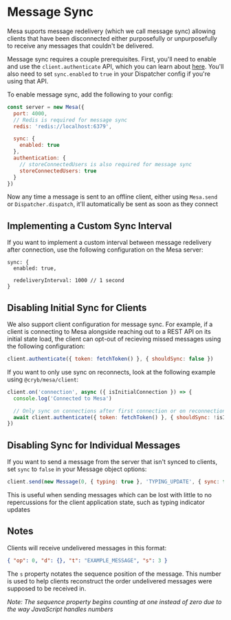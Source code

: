# Message Sync
Mesa suports message redelivery (which we call message sync) allowing clients that have been disconnected either purposefully or unpurposefully to receive any messages that couldn't be delivered.

Message sync requires a couple prerequisites. First, you'll need to enable and use the `client.authenticate` API, which you can learn about [here](../client/authentication.md). You'll also need to set `sync.enabled` to `true` in your Dispatcher config if you're using that API.

To enable message sync, add the following to your config:
```js
const server = new Mesa({
  port: 4000,
  // Redis is required for message sync
  redis: 'redis://localhost:6379',

  sync: {
    enabled: true
  },
  authentication: {
    // storeConnectedUsers is also required for message sync
    storeConnectedUsers: true
  }
})
```

Now any time a message is sent to an offline client, either using `Mesa.send` or `Dispatcher.dispatch`, it'll automatically be sent as soon as they connect

## Implementing a Custom Sync Interval
If you want to implement a custom interval between message redelivery after connection, use the following configuration on the Mesa server:
```
sync: {
  enabled: true,

  redeliveryInterval: 1000 // 1 second
}
```

## Disabling Initial Sync for Clients
We also support client configuration for message sync. For example, if a client is connecting to Mesa alongside reaching out to a REST API on its initial state load, the client can opt-out of recieving missed messages using the following configuration:
```js
client.authenticate({ token: fetchToken() }, { shouldSync: false })
```

If you want to only use sync on reconnects, look at the following example using `@cryb/mesa/client`:
```js
client.on('connection', async ({ isInitialConnection }) => {
  console.log('Connected to Mesa')

  // Only sync on connections after first connection or on reconnections
  await client.authenticate({ token: fetchToken() }, { shouldSync: !isInitialConnection })
})
```

## Disabling Sync for Individual Messages
If you want to send a message from the server that isn't synced to clients, set `sync` to `false` in your Message object options:
```js
client.send(new Message(0, { typing: true }, 'TYPING_UPDATE', { sync: false }))
```

This is useful when sending messages which can be lost with little to no repercussions for the client application state, such as typing indicator updates

## Notes
Clients will receive undelivered messages in this format:
```json
{ "op": 0, "d": {}, "t": "EXAMPLE_MESSAGE", "s": 3 }
```

The `s` property notates the sequence position of the message. This number is used to help clients reconstruct the order undelivered messages were supposed to be received in.

*Note: The sequence property begins counting at one instead of zero due to the way JavaScript handles numbers*
